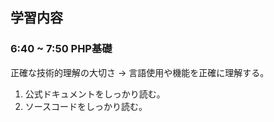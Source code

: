 ## 学習内容

### 6:40 ~ 7:50 PHP基礎
正確な技術的理解の大切さ -> 言語使用や機能を正確に理解する。
1. 公式ドキュメントをしっかり読む。
2. ソースコードをしっかり読む。
